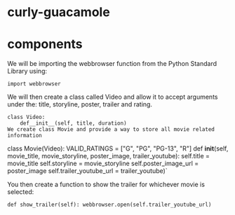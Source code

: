 # curly-guacamole
# components
We will be importing the webbrowser function from the Python Standard Library using:

`import webbrowser`

We will then create a class called Video and allow it to accept arguments under the: title, storyline, poster, trailer and rating.
```
class Video:
    def__init__(self, title, duration)
We create class Movie and provide a way to store all movie related information  
```
class Movie(Video):
        VALID_RATINGS = ["G", "PG", "PG-13", "R"]
    def __init__(self, movie_title, movie_storyline, poster_image, trailer_youtube):
        self.title = movie_title
        self.storyline = movie_storyline
        self.poster_image_url = poster_image
        self.trailer_youtube_url = trailer_youtube)`

You then create a function to show the trailer for whichever movie is selected:

`def show_trailer(self):
        webbrowser.open(self.trailer_youtube_url)`
